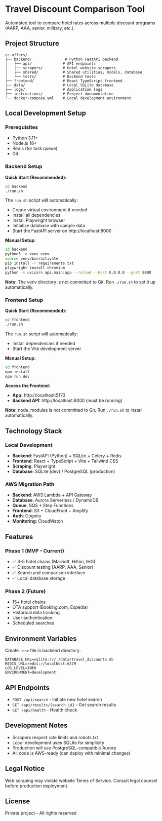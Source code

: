 # Travel Discount Comparison Tool

Automated tool to compare hotel rates across multiple discount programs (AARP, AAA, senior, military, etc.).

## Project Structure

```
cc-offers/
├── backend/               # Python FastAPI backend
│   ├── api/              # API endpoints
│   ├── scrapers/         # Hotel website scrapers
│   ├── shared/           # Shared utilities, models, database
│   └── tests/            # Backend tests
├── frontend/             # React TypeScript frontend
├── data/                 # Local SQLite database
├── logs/                 # Application logs
├── instructions/         # Project documentation
└── docker-compose.yml    # Local development environment
```

## Local Development Setup

### Prerequisites
- Python 3.11+
- Node.js 18+
- Redis (for task queue)
- Git

### Backend Setup

**Quick Start (Recommended):**
```bash
cd backend
./run.sh
```

The `run.sh` script will automatically:
- Create virtual environment if needed
- Install all dependencies
- Install Playwright browser
- Initialize database with sample data
- Start the FastAPI server on http://localhost:8000

**Manual Setup:**
```bash
cd backend
python3 -m venv venv
source venv/bin/activate
pip install -r requirements.txt
playwright install chromium
python -m uvicorn api.main:app --reload --host 0.0.0.0 --port 8000
```

**Note:** The venv directory is not committed to Git. Run `./run.sh` to set it up automatically.

### Frontend Setup

**Quick Start (Recommended):**
```bash
cd frontend
./run.sh
```

The `run.sh` script will automatically:
- Install dependencies if needed
- Start the Vite development server

**Manual Setup:**
```bash
cd frontend
npm install
npm run dev
```

**Access the Frontend:**
- **App:** http://localhost:5173
- **Backend API:** http://localhost:8000 (must be running)

**Note:** node_modules is not committed to Git. Run `./run.sh` to install automatically.

## Technology Stack

### Local Development
- **Backend**: FastAPI (Python) + SQLite + Celery + Redis
- **Frontend**: React + TypeScript + Vite + Tailwind CSS
- **Scraping**: Playwright
- **Database**: SQLite (dev) / PostgreSQL (production)

### AWS Migration Path
- **Backend**: AWS Lambda + API Gateway
- **Database**: Aurora Serverless / DynamoDB
- **Queue**: SQS + Step Functions
- **Frontend**: S3 + CloudFront + Amplify
- **Auth**: Cognito
- **Monitoring**: CloudWatch

## Features

### Phase 1 (MVP - Current)
- ✅ 3-5 hotel chains (Marriott, Hilton, IHG)
- ✅ Discount testing (AARP, AAA, Senior)
- ✅ Search and comparison interface
- ✅ Local database storage

### Phase 2 (Future)
- 15+ hotel chains
- OTA support (Booking.com, Expedia)
- Historical data tracking
- User authentication
- Scheduled searches

## Environment Variables

Create `.env` file in backend directory:
```
DATABASE_URL=sqlite:///./data/travel_discounts.db
REDIS_URL=redis://localhost:6379
LOG_LEVEL=INFO
ENVIRONMENT=development
```

## API Endpoints

- `POST /api/search` - Initiate new hotel search
- `GET /api/results/{search_id}` - Get search results
- `GET /api/health` - Health check

## Development Notes

- Scrapers respect rate limits and robots.txt
- Local development uses SQLite for simplicity
- Production will use PostgreSQL-compatible Aurora
- All code is AWS-ready (can deploy with minimal changes)

## Legal Notice

Web scraping may violate website Terms of Service. Consult legal counsel before production deployment.

## License

Private project - All rights reserved
